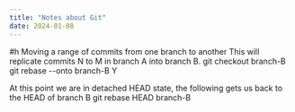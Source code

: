 ```yaml
---
title: "Notes about Git"
date: 2024-01-08
---
```


#h Moving a range of commits from one branch to another
This will replicate commits N to M in branch A into branch B.
git checkout branch-B
git rebase --onto branch-B <commit before X> Y

At this point we are in detached  HEAD state, the following gets us back to the HEAD of branch B
git rebase HEAD branch-B

